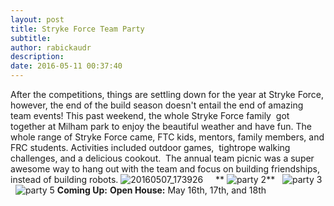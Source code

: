 ```yaml
---
layout: post
title: Stryke Force Team Party
subtitle:
author: rabickaudr
description:
date: 2016-05-11 00:37:40
---
```


After the competitions, things are settling down for the year at Stryke Force, however, the end of the build season doesn't entail the end of amazing team events! This past weekend, the whole Stryke Force family  got together at Milham park to enjoy the beautiful weather and have fun. The whole range of Stryke Force came, FTC kids, mentors, family members, and FRC students. Activities included outdoor games,  tightrope walking challenges, and a delicious cookout.  The annual team picnic was a super awesome way to hang out with the team and focus on building friendships, instead of building robots. ![20160507_173926](/wp-content/uploads/2016/05/20160507_173926.jpg)     ** ![party 2](http://strykeforce.org/wp-content/uploads/2016/05/party-2.jpg)**   ![party 3](http://strykeforce.org/wp-content/uploads/2016/05/party-3.jpg)   ![party 5](http://strykeforce.org/wp-content/uploads/2016/05/party-5.jpg) **Coming Up:** **Open House:** May 16th, 17th, and 18th
